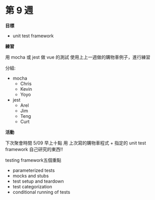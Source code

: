 # 第 9 週

**目標**

- unit test framework

**練習**

用 mocha 或 jest 做 vue 的測試
使用上上一週做的購物車例子，進行練習

分組:
- mocha
  - Chris
  - Kevin
  - Yoyo
- jest
  - Arel
  - Jim
  - Teng
  - Curt

**活動**

下次聚會時間 5/09 早上十點
用 上次寫的購物車程式 + 指定的 unit test framework
自己研究的東西!!

testing framework五個重點
- parameterized tests
- mocks and stubs
- test setup and teardown
- test categorization
- conditional running of tests
